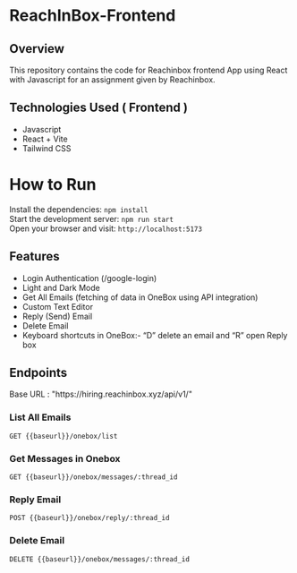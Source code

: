 # ReachInBox-Frontend

## Overview
This repository contains the code for Reachinbox frontend App using React with Javascript for an assignment given by Reachinbox.

## Technologies Used ( Frontend )
  - Javascript
  - React + Vite
  - Tailwind CSS



 # How to Run <br/>
 
   Install the dependencies:   ``` npm install ``` <br/>
   Start the development server:   ``` npm run start ``` <br/>
   Open your browser and visit:   ``` http://localhost:5173 ``` <br/>
   

   ## Features 
   
  - Login Authentication (/google-login)
  - Light and Dark Mode
  - Get All Emails (fetching of data in OneBox using API integration)
  - Custom Text Editor
  - Reply (Send) Email
  - Delete Email
  - Keyboard shortcuts in OneBox:- “D” delete an email and “R” open Reply box


   <h2>Endpoints</h2>
    Base URL : "https://hiring.reachinbox.xyz/api/v1/"
   <h3>List All Emails</h3>
   <pre><code>GET {{baseurl}}/onebox/list </code></pre>

   <h3>Get Messages in Onebox</h3>
   <pre><code>GET {{baseurl}}/onebox/messages/:thread_id </code></pre>

   <h3>Reply Email</h3>
   <pre><code>POST {{baseurl}}/onebox/reply/:thread_id </code></pre>

   <h3>Delete Email</h3>
   <pre><code>DELETE {{baseurl}}/onebox/messages/:thread_id </code></pre>

 
  
